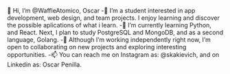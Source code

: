 👋 Hi, I’m @WaffleAtomico, Oscar
-👀 I’m a student interested in app development, web design, and team projects. I enjoy learning and discover the possible aplications of what i learn.
-🌱 I’m currently learning Python, and React. Next, I plan to study PostgreSQL and MongoDB, and as a second language, Golang.
-💞 Although I’m working independently right now, I’m open to collaborating on new projects and exploring interesting opportunities.
-📫 You can reach me on Instagram as: @skakievich, and on Linkedin as: Oscar Penilla.

<!---
WaffleAtomico/WaffleAtomico is a ✨ special ✨ repository because its `README.md` (this file) appears on your GitHub profile.
You can click the Preview link to take a look at your changes.
--->
